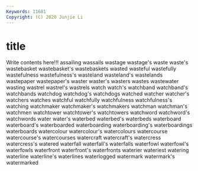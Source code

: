 ```yaml
---
Keywords: 11681
Copyright: (C) 2020 Junjie Li
---
```


# title

Write contents here!!!
assailing 
wassails 
wastage 
wastage's 
waste
waste's 
wastebasket 
wastebasket's 
wastebaskets 
wasted 
wasteful 
wastefully 
wastefulness 
wastefulness's 
wasteland
wasteland's 
wastelands 
wastepaper 
wastepaper's 
waster 
waster's 
wasters 
wastes 
wastewater 
wasting
wastrel 
wastrel's 
wastrels 
watch 
watch's 
watchband 
watchband's 
watchbands 
watchdog 
watchdog's
watchdogs 
watched 
watcher 
watcher's 
watchers 
watches 
watchful 
watchfully 
watchfulness 
watchfulness's
watching 
watchmaker 
watchmaker's 
watchmakers 
watchman 
watchman's 
watchmen 
watchtower 
watchtower's 
watchtowers
watchword 
watchword's 
watchwords 
water 
water's 
waterbed 
waterbed's 
waterbeds 
waterboard 
waterboard's
waterboarded 
waterboarding 
waterboarding's 
waterboardings 
waterboards 
watercolour 
watercolour's 
watercolours 
watercourse 
watercourse's
watercourses 
watercraft 
watercraft's 
watercress 
watercress's 
watered 
waterfall 
waterfall's 
waterfalls 
waterfowl
waterfowl's 
waterfowls 
waterfront 
waterfront's 
waterfronts 
waterier 
wateriest 
watering 
waterline 
waterline's
waterlines 
waterlogged 
watermark 
watermark's 
watermarked 
